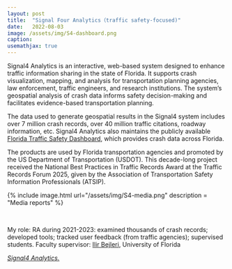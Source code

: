 ```yaml
---
layout: post
title:  "Signal Four Analytics（traffic safety-focused)"
date:   2022-08-03
image: /assets/img/S4-dashboard.png
caption:
usemathjax: true
---
```


Signal4 Analytics is an interactive, web-based system designed to enhance traffic information sharing in the state of Florida. It supports crash visualization, mapping, and analysis for transportation planning agencies, law enforcement, traffic engineers, and research institutions. The system’s geospatial analysis of crash data informs safety decision-making and facilitates evidence-based transportation planning.

The data used to generate geospatial results in the Signal4 system includes over 7 million crash records,
over 40 million traffic citations, roadway information, etc. Signal4 Analytics also maintains the publicly available [Florida Traffic Safety Dashboard](https://signal4analytics.com/), which provides crash data across Florida. 

The products are used by Florida transportation agencies and promoted by the US Department of Transportation (USDOT). This decade-long project received the National Best Practices in Traffic Records Award at the Traffic Records Forum 2025, given by the Association of Transportation Safety Information Professionals (ATSIP).

{% include image.html url="/assets/img/S4-media.png" description = "Media reports" %}

<br />

My role: RA during 2021-2023: examined thousands of crash records; developed tools; tracked user feedback (from traffic agencies); supervised students. Faculty supervisor: [Ilir Bejleri](https://dcp.ufl.edu/faculties/bejleri-ilir/), University of Florida

[*Signal4 Analytics.*](https://www.geoplan.ufl.edu/portfolio/signal4/)
